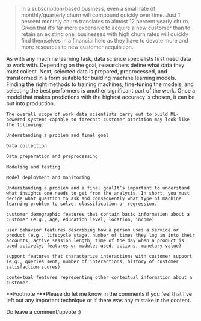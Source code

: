 > In a subscription-based business, even a small rate of monthly/quarterly churn will compound quickly over time. Just 1 percent monthly churn translates to almost 12 percent yearly churn. Given that it’s far more expensive to acquire a new customer than to retain an existing one, businesses with high churn rates will quickly find themselves in a financial hole as they have to devote more and more resources to new customer acquisition.

As with any machine learning task, data science specialists first need data to work with. Depending on the goal, researchers define what data they must collect. Next, selected data is prepared, preprocessed, and transformed in a form suitable for building machine learning models. Finding the right methods to training machines, fine-tuning the models, and selecting the best performers is another significant part of the work. Once a model that makes predictions with the highest accuracy is chosen, it can be put into production.

    The overall scope of work data scientists carry out to build ML-powered systems capable to forecast customer attrition may look like the following:

    Understanding a problem and final goal

    Data collection

    Data preparation and preprocessing

    Modeling and testing

    Model deployment and monitoring

    Understanding a problem and a final goalIt’s important to understand what insights one needs to get from the analysis. In short, you must decide what question to ask and consequently what type of machine learning problem to solve: classification or regression.

    customer demographic features that contain basic information about a customer (e.g., age, education level, location, income)

    user behavior features describing how a person uses a service or product (e.g., lifecycle stage, number of times they log in into their accounts, active session length, time of the day when a product is used actively, features or modules used, actions, monetary value)

    support features that characterize interactions with customer support (e.g., queries sent, number of interactions, history of customer satisfaction scores)

    contextual features representing other contextual information about a customer.

**Footnote:-**Please do let me know in the comments if you feel that I've left out any important technique or if there was any mistake in the content.

Do leave a comment/upvote :)